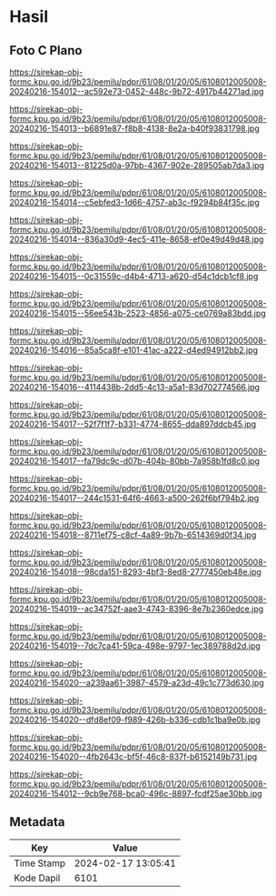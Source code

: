 # Hasil

## Foto C Plano

https://sirekap-obj-formc.kpu.go.id/9b23/pemilu/pdpr/61/08/01/20/05/6108012005008-20240216-154012--ac592e73-0452-448c-9b72-4917b44271ad.jpg

https://sirekap-obj-formc.kpu.go.id/9b23/pemilu/pdpr/61/08/01/20/05/6108012005008-20240216-154013--b6891e87-f8b8-4138-8e2a-b40f93831798.jpg

https://sirekap-obj-formc.kpu.go.id/9b23/pemilu/pdpr/61/08/01/20/05/6108012005008-20240216-154013--81225d0a-97bb-4367-902e-289505ab7da3.jpg

https://sirekap-obj-formc.kpu.go.id/9b23/pemilu/pdpr/61/08/01/20/05/6108012005008-20240216-154014--c5ebfed3-1d66-4757-ab3c-f9294b84f35c.jpg

https://sirekap-obj-formc.kpu.go.id/9b23/pemilu/pdpr/61/08/01/20/05/6108012005008-20240216-154014--836a30d9-4ec5-411e-8658-ef0e49d49d48.jpg

https://sirekap-obj-formc.kpu.go.id/9b23/pemilu/pdpr/61/08/01/20/05/6108012005008-20240216-154015--0c31559c-d4b4-4713-a620-d54c1dcb1cf8.jpg

https://sirekap-obj-formc.kpu.go.id/9b23/pemilu/pdpr/61/08/01/20/05/6108012005008-20240216-154015--56ee543b-2523-4856-a075-ce0769a83bdd.jpg

https://sirekap-obj-formc.kpu.go.id/9b23/pemilu/pdpr/61/08/01/20/05/6108012005008-20240216-154016--85a5ca8f-e101-41ac-a222-d4ed94912bb2.jpg

https://sirekap-obj-formc.kpu.go.id/9b23/pemilu/pdpr/61/08/01/20/05/6108012005008-20240216-154016--4114438b-2dd5-4c13-a5a1-83d702774566.jpg

https://sirekap-obj-formc.kpu.go.id/9b23/pemilu/pdpr/61/08/01/20/05/6108012005008-20240216-154017--52f7f1f7-b331-4774-8655-dda897ddcb45.jpg

https://sirekap-obj-formc.kpu.go.id/9b23/pemilu/pdpr/61/08/01/20/05/6108012005008-20240216-154017--fa79dc9c-d07b-404b-80bb-7a958b1fd8c0.jpg

https://sirekap-obj-formc.kpu.go.id/9b23/pemilu/pdpr/61/08/01/20/05/6108012005008-20240216-154017--244c1531-64f6-4663-a500-262f6bf794b2.jpg

https://sirekap-obj-formc.kpu.go.id/9b23/pemilu/pdpr/61/08/01/20/05/6108012005008-20240216-154018--8711ef75-c8cf-4a89-9b7b-6514369d0f34.jpg

https://sirekap-obj-formc.kpu.go.id/9b23/pemilu/pdpr/61/08/01/20/05/6108012005008-20240216-154018--98cda151-8293-4bf3-8ed8-2777450eb48e.jpg

https://sirekap-obj-formc.kpu.go.id/9b23/pemilu/pdpr/61/08/01/20/05/6108012005008-20240216-154019--ac34752f-aae3-4743-8396-8e7b2360edce.jpg

https://sirekap-obj-formc.kpu.go.id/9b23/pemilu/pdpr/61/08/01/20/05/6108012005008-20240216-154019--7dc7ca41-59ca-498e-9797-1ec389788d2d.jpg

https://sirekap-obj-formc.kpu.go.id/9b23/pemilu/pdpr/61/08/01/20/05/6108012005008-20240216-154020--a239aa61-3987-4579-a23d-49c1c773d630.jpg

https://sirekap-obj-formc.kpu.go.id/9b23/pemilu/pdpr/61/08/01/20/05/6108012005008-20240216-154020--dfd8ef09-f989-426b-b336-cdb1c1ba9e0b.jpg

https://sirekap-obj-formc.kpu.go.id/9b23/pemilu/pdpr/61/08/01/20/05/6108012005008-20240216-154020--4fb2643c-bf5f-46c8-837f-b6152149b731.jpg

https://sirekap-obj-formc.kpu.go.id/9b23/pemilu/pdpr/61/08/01/20/05/6108012005008-20240216-154012--9cb9e768-bca0-496c-8897-fcdf25ae30bb.jpg


## Metadata

| Key        | Value               |
| ---------- | ------------------- |
| Time Stamp | 2024-02-17 13:05:41 |
| Kode Dapil | 6101                |



